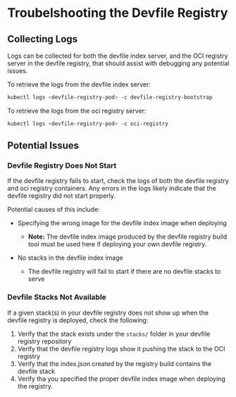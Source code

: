 # Troubelshooting the Devfile Registry

## Collecting Logs

Logs can be collected for both the devfile index server, and the OCI registry server in the devfile registry, that should assist with debugging any potential issues.

To retrieve the logs from the devfile index server:

```bash
kubectl logs <devfile-registry-pod> -c devfile-registry-bootstrap
```

To retrieve the logs from the oci registry server:

```bash
kubectl logs <devfile-registry-pod> -c oci-registry
```

## Potential Issues

### Devfile Registry Does Not Start

If the devfile registry fails to start, check the logs of both the devfile registry and oci registry containers. Any errors in the logs likely indicate that the devfile registry did not start properly.

Potential causes of this include:

- Specifying the wrong image for the devfile index image when deploying

    - **Note:** The devfile index image produced by the devfile registry build tool must be used here if deploying your own devfile registry.
    
- No stacks in the devfile index image

    - The devfile registry will fail to start if there are no devfile stacks to serve

### Devfile Stacks Not Available

If a given stack(s) in your devfile registry does not show up when the devfile registry is deployed, check the following:

1) Verify that the stack exists under the `stacks/` folder in your devfile registry repository
2) Verify that the devfile registry logs show it pushing the stack to the OCI registry
3) Verify that the index.json created by the registry build contains the devfile stack
4) Verify tha you specified the proper devfile index image when deploying the registry.
